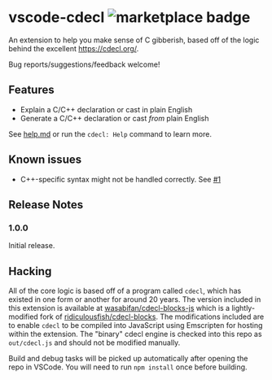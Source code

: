 # vscode-cdecl ![marketplace badge](https://vsmarketplacebadge.apphb.com/version/kaelin.vscode-cdecl.svg)

An extension to help you make sense of C gibberish, based off of the logic behind the excellent https://cdecl.org/.

Bug reports/suggestions/feedback welcome!

## Features

- Explain a C/C++ declaration or cast in plain English
- Generate a C/C++ declaration or cast _from_ plain English

See [help.md](https://github.com/WasabiFan/vscode-cdecl/blob/master/assets/help.md) or run the `cdecl: Help` command to learn more.

## Known issues

- C++-specific syntax might not be handled correctly. See [#1](https://github.com/WasabiFan/vscode-cdecl/issues/1)

## Release Notes

### 1.0.0

Initial release.

## Hacking

All of the core logic is based off of a program called `cdecl`, which has existed in one form or another for around 20 years. The version included in this extension is available at [wasabifan/cdecl-blocks-js](https://github.com/WasabiFan/cdecl-blocks-js) which is a lightly-modified fork of [ridiculousfish/cdecl-blocks](https://github.com/ridiculousfish/cdecl-blocks). The modifications included are to enable `cdecl` to be compiled into JavaScript using Emscripten for hosting within the extension. The "binary" cdecl engine is checked into this repo as `out/cdecl.js` and should not be modified manually.

Build and debug tasks will be picked up automatically after opening the repo in VSCode. You will need to run `npm install` once before building.
